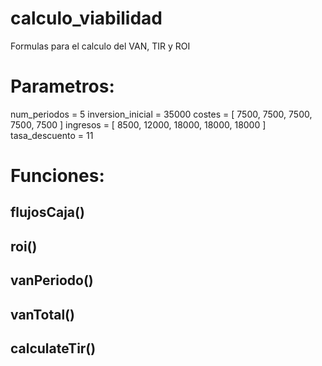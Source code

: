 # calculo_viabilidad
Formulas para el calculo del VAN, TIR  y ROI

# Parametros:

num_periodos = 5
inversion_inicial = 35000
costes      = [ 7500, 7500, 7500, 7500, 7500 ]
ingresos    = [ 8500, 12000, 18000, 18000, 18000 ]
tasa_descuento = 11


# Funciones:

## flujosCaja()

## roi()

## vanPeriodo()

## vanTotal()

## calculateTir()


